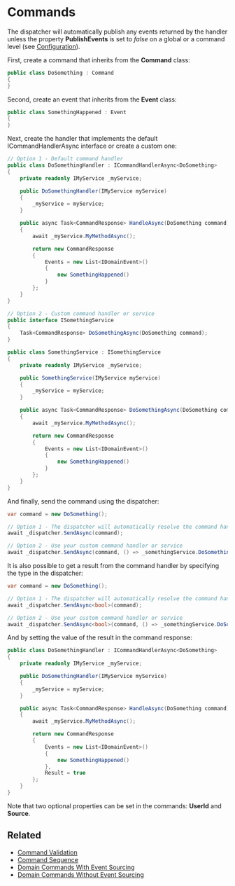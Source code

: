 # Commands

The dispatcher will automatically publish any events returned by the handler unless the property **PublishEvents** is set to _false_ on a global or a command level (see [Configuration](Configuration#main)).

First, create a command that inherits from the **Command** class:

```C#
public class DoSomething : Command
{
}
```

Second, create an event that inherits from the **Event** class:

```C#
public class SomethingHappened : Event
{
}
```

Next, create the handler that implements the default ICommandHandlerAsync<ICommand> interface or create a custom one:

```C#
// Option 1 - Default command handler
public class DoSomethingHandler : ICommandHandlerAsync<DoSomething>
{
    private readonly IMyService _myService;

    public DoSomethingHandler(IMyService myService)
    {
        _myService = myService;
    }

    public async Task<CommandResponse> HandleAsync(DoSomething command)
    {
        await _myService.MyMethodAsync();

        return new CommandResponse
        {
            Events = new List<IDomainEvent>()
            {
                new SomethingHappened()
            }
        };
    }
}

// Option 2 - Custom command handler or service
public interface ISomethingService
{
    Task<CommandResponse> DoSomethingAsync(DoSomething command);
}

public class SomethingService : ISomethingService
{
    private readonly IMyService _myService;

    public SomethingService(IMyService myService)
    {
        _myService = myService;
    }

    public async Task<CommandResponse> DoSomethingAsync(DoSomething command)
    {
        await _myService.MyMethodAsync();

        return new CommandResponse
        {
            Events = new List<IDomainEvent>()
            {
                new SomethingHappened()
            }
        };
    }
}
```

And finally, send the command using the dispatcher:

```C#
var command = new DoSomething();

// Option 1 - The dispatcher will automatically resolve the command handler (ICommandHandlerAsync<DoSomething>)
await _dispatcher.SendAsync(command);

// Option 2 - Use your custom command handler or service
await _dispatcher.SendAsync(command, () => _somethingService.DoSomethingAsync(command));
```

It is also possible to get a result from the command handler by specifying the type in the dispatcher:

```C#
var command = new DoSomething();

// Option 1 - The dispatcher will automatically resolve the command handler (ICommandHandlerAsync<DoSomething>)
await _dispatcher.SendAsync<bool>(command);

// Option 2 - Use your custom command handler or service
await _dispatcher.SendAsync<bool>(command, () => _somethingService.DoSomethingAsync(command));
```

And by setting the value of the result in the command response:

```C#
public class DoSomethingHandler : ICommandHandlerAsync<DoSomething>
{
    private readonly IMyService _myService;

    public DoSomethingHandler(IMyService myService)
    {
        _myService = myService;
    }

    public async Task<CommandResponse> HandleAsync(DoSomething command)
    {
        await _myService.MyMethodAsync();

        return new CommandResponse
        {
            Events = new List<IDomainEvent>()
            {
                new SomethingHappened()
            },
            Result = true
        };
    }
}
```

Note that two optional properties can be set in the commands: **UserId** and **Source**.

## Related

- [Command Validation](Command-Validation)
- [Command Sequence](Command-Sequence)
- [Domain Commands With Event Sourcing](With-Event-Sourcing)
- [Domain Commands Without Event Sourcing](Without-Event-Sourcing)
